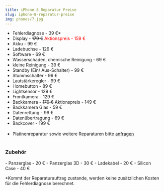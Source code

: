 ```yaml
---
title: iPhone 8 Reparatur Preise
slug: iphone-8-reparatur-preise
img: phones/7.jpg
---
```


- Fehlerdiagnose - 39 €*
- Display - <s>179 €</s> <font color=red> Aktionspreis - 159 €</font>
- Akku - 99 €
- Ladebuchse - 129 €
- Software - 69 €
- Wasserschaden, chemische Reinigung - 69 €
- kleine Reinigung - 39 €
- Standby (Ein/ Aus-Schalter) - 99 €
- Stummschalter - 99 €
- Lautstärkeregler - 99 €
- Homebutton - 89 €
- Lightsensor - 129 €
- Frontkamera - 129 €
- Backkamera - <s>179 €</s><front color=red> Aktionspreis - 149 €</front>
- Backkamera Glas - 59 €
- Datenrettung - 99 €
- Datenübertragung - 69 €
- Backcover - 199 €<br><br>
- Platinenreparatur sowie weitere Reparaturen bitte <a href="/kontakt">anfragen</a>
<br></br>
<h3>Zubehör</h3>
- Panzerglas - 20 €
- Panzerglas 3D - 30 €
- Ladekabel - 20 €
- Silicon Case - 40 €

*Kommt der Reparaturauftrag zustande, werden keine zusätzlichen Kosten für die Fehlerdiagnose berechnet.
